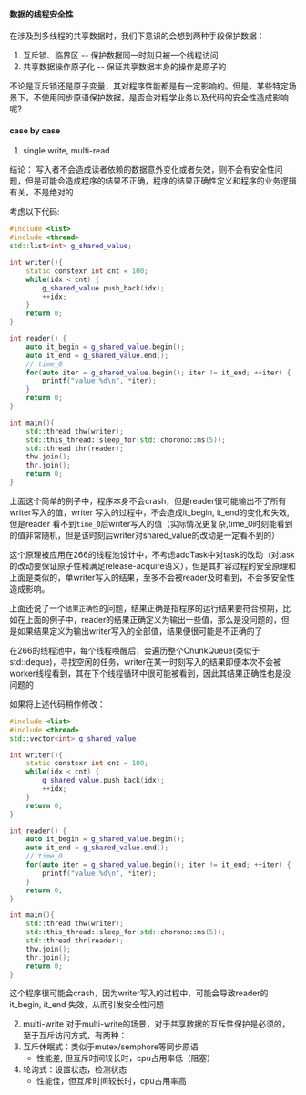 #### 数据的线程安全性
在涉及到多线程的共享数据时，我们下意识的会想到两种手段保护数据：
1. 互斥锁、临界区 -- 保护数据同一时刻只被一个线程访问
2. 共享数据操作原子化 -- 保证共享数据本身的操作是原子的

不论是互斥锁还是原子变量，其对程序性能都是有一定影响的。但是，某些特定场景下，不使用同步原语保护数据，是否会对程学业务以及代码的安全性造成影响呢?

#### case by case
1. single write, multi-read

结论： 写入者不会造成读者依赖的数据意外变化或者失效，则不会有安全性问题，但是可能会造成程序的结果不正确，程序的结果正确性定义和程序的业务逻辑有关，不是绝对的

考虑以下代码:
```C++
#include <list>
#include <thread>
std::list<int> g_shared_value;

int writer(){
    static constexr int cnt = 100;
    while(idx < cnt) {
        g_shared_value.push_back(idx);
        ++idx;
    }
    return 0;
}

int reader() {
    auto it_begin = g_shared_value.begin();
    auto it_end = g_shared_value.end();
    // time_0
    for(auto iter = g_shared_value.begin(); iter != it_end; ++iter) {
        printf("value:%d\n", *iter);
    }
    return 0;
}

int main(){
    std::thread thw(writer);
    std::this_thread::sleep_for(std::chorono::ms(5));
    std::thread thr(reader);
    thw.join();
    thr.join();
    return 0;
}
```
上面这个简单的例子中，程序本身不会crash，但是reader很可能输出不了所有writer写入的值，writer 写入的过程中，不会造成it_begin, it_end的变化和失效, 但是reader 看不到`time_0`后writer写入的值（实际情况更复杂,time_0时刻能看到的值非常随机，但是该时刻后writer对shared_value的改动是一定看不到的）

这个原理被应用在266的线程池设计中，不考虑addTask中对task的改动（对task的改动要保证原子性和满足release-acquire语义），但是其扩容过程的安全原理和上面是类似的，单writer写入的结果，至多不会被reader及时看到，不会多安全性造成影响。

上面还说了一个`结果正确性`的问题，结果正确是指程序的运行结果要符合预期，比如在上面的例子中，reader的结果正确定义为输出一些值，那么是没问题的，但是如果结果定义为输出writer写入的全部值，结果便很可能是不正确的了

在266的线程池中，每个线程唤醒后，会遍历整个ChunkQueue(类似于std::deque)，寻找空闲的任务，writer在某一时刻写入的结果即便本次不会被worker线程看到，其在下个线程循环中很可能被看到，因此其结果正确性也是没问题的

如果将上述代码稍作修改：
```C++
#include <list>
#include <thread>
std::vector<int> g_shared_value;

int writer(){
    static constexr int cnt = 100;
    while(idx < cnt) {
        g_shared_value.push_back(idx);
        ++idx;
    }
    return 0;
}

int reader() {
    auto it_begin = g_shared_value.begin();
    auto it_end = g_shared_value.end();
    // time_0
    for(auto iter = g_shared_value.begin(); iter != it_end; ++iter) {
        printf("value:%d\n", *iter);
    }
    return 0;
}

int main(){
    std::thread thw(writer);
    std::this_thread::sleep_for(std::chorono::ms(5));
    std::thread thr(reader);
    thw.join();
    thr.join();
    return 0;
}
```

这个程序很可能会crash，因为writer写入的过程中，可能会导致reader的it_begin, it_end 失效，从而引发安全性问题

2. multi-write
对于multi-write的场景，对于共享数据的互斥性保护是必须的，至于互斥访问方式，有两种：
1. 互斥休眠式：类似于mutex/semphore等同步原语
    * 性能差, 但互斥时间较长时，cpu占用率低（阻塞）
2. 轮询式：设置状态，检测状态
    * 性能佳，但互斥时间较长时，cpu占用率高
    